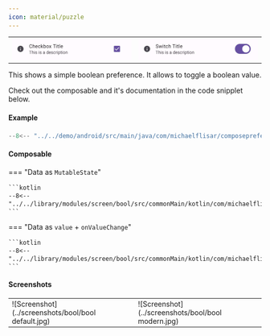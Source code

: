 ```yaml
---
icon: material/puzzle
---
```


|                                                  |                                                  |
|--------------------------------------------------|--------------------------------------------------|
| ![Screenshot](../screenshots/previews/bool1.jpg) | ![Screenshot](../screenshots/previews/bool2.jpg) |

This shows a simple boolean preference. It allows to toggle a boolean value.

Check out the composable and it's documentation in the code snipplet below.

#### Example

```kotlin
--8<-- "../../demo/android/src/main/java/com/michaelflisar/composepreferences/demo/demos/PrefScreenDemo.kt:demo-bool"
```

#### Composable

=== "Data as `MutableState`"

    ```kotlin
    --8<-- "../../library/modules/screen/bool/src/commonMain/kotlin/com/michaelflisar/composepreferences/screen/bool/PreferenceBool.kt:constructor"
    ```

=== "Data as `value` + `onValueChange`"

    ```kotlin
    --8<-- "../../library/modules/screen/bool/src/commonMain/kotlin/com/michaelflisar/composepreferences/screen/bool/PreferenceBool.kt:constructor2"
    ```

#### Screenshots

|                                                     |                                                    |
|-----------------------------------------------------|----------------------------------------------------|
| ![Screenshot](../screenshots/bool/bool default.jpg) | ![Screenshot](../screenshots/bool/bool modern.jpg) |